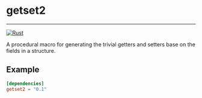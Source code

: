 # getset2
---
[![Rust](https://github.com/flier/rust-getset2/actions/workflows/ci.yml/badge.svg)](https://github.com/flier/rust-getset2/actions/workflows/ci.yml)

A procedural macro for generating the trivial getters and setters base on the fields in a structure.

## Example

```toml
[dependencies]
getset2 = "0.1"
```

